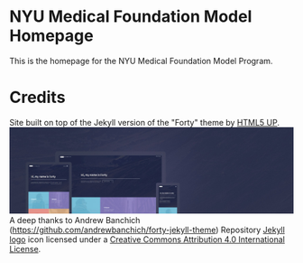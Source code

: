# NYU Medical Foundation Model Homepage
This is the homepage for the NYU Medical Foundation Model Program.

# Credits
Site built on top of the Jekyll version of the "Forty" theme by [HTML5 UP](https://html5up.net/).  
![Forty Theme](assets/images/forty.jpg "Forty Theme")
A deep thanks to Andrew Banchich (https://github.com/andrewbanchich/forty-jekyll-theme)
Repository [Jekyll logo](https://github.com/jekyll/brand) icon licensed under a [Creative Commons Attribution 4.0 International License](http://choosealicense.com/licenses/cc-by-4.0/).
